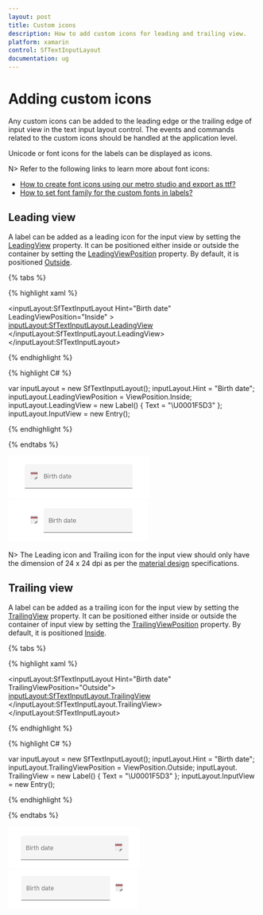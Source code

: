 ```yaml
---
layout: post
title: Custom icons
description: How to add custom icons for leading and trailing view.
platform: xamarin
control: SfTextInputLayout
documentation: ug
---
```


# Adding custom icons

Any custom icons can be added to the leading edge or the trailing edge of input view in the text input layout control. The events and commands related to the custom icons should be handled at the application level.

Unicode or font icons for the labels can be displayed as icons.

N> Refer to the following links to learn more about font icons:
* [How to create font icons using our metro studio and export as ttf?](https://help.syncfusion.com/metro-studio/export-icon-font)
* [How to set font family for the custom fonts in labels?](https://docs.microsoft.com/en-us/xamarin/xamarin-forms/user-interface/text/fonts#using-a-custom-font)

## Leading view

A label can be added as a leading icon for the input view by setting the [LeadingView](https://help.syncfusion.com/cr/cref_files/xamarin/Syncfusion.Core.XForms~Syncfusion.XForms.TextInputLayout.SfTextInputLayout~LeadingView.html) property. It can be positioned either inside or outside the container by setting the [LeadingViewPosition](https://help.syncfusion.com/cr/cref_files/xamarin/Syncfusion.Core.XForms~Syncfusion.XForms.TextInputLayout.SfTextInputLayout~LeadingViewPosition.html) property. By default, it is positioned [Outside](https://help.syncfusion.com/cr/cref_files/xamarin/Syncfusion.Core.XForms~Syncfusion.XForms.TextInputLayout.ViewPosition.html).

{% tabs %} 

{% highlight xaml %} 

<inputLayout:SfTextInputLayout
    Hint="Birth date"
    LeadingViewPosition="Inside" >
    <Entry />
    <inputLayout:SfTextInputLayout.LeadingView>
       <Label
           Text="&#x1F5D3;">     
       </Label>
    </inputLayout:SfTextInputLayout.LeadingView>
 </inputLayout:SfTextInputLayout> 

{% endhighlight %}

{% highlight C# %} 

var inputLayout = new SfTextInputLayout();
inputLayout.Hint = "Birth date";
inputLayout.LeadingViewPosition = ViewPosition.Inside;
inputLayout.LeadingView = new Label() { Text = "\U0001F5D3" };
inputLayout.InputView = new Entry(); 

{% endhighlight %}

{% endtabs %}

![Custom Icon](Custom-Icons-images/textInput_icons_img1.png)
![Custom Icon](Custom-Icons-images/textInput_icons_img2.png)

N> The Leading icon and Trailing icon for the input view should only have the dimension of 24 x 24 dpi as per the [material design](https://material.io/design/iconography/system-icons.html#system-icon-metrics) specifications.

## Trailing  view

A label can be added as a trailing icon for the input view by setting the [TrailingView](https://help.syncfusion.com/cr/cref_files/xamarin/Syncfusion.Core.XForms~Syncfusion.XForms.TextInputLayout.SfTextInputLayout~TrailingView.html) property. It can be positioned either inside or outside  the container of input view by setting the [TrailingViewPosition](https://help.syncfusion.com/cr/cref_files/xamarin/Syncfusion.Core.XForms~Syncfusion.XForms.TextInputLayout.SfTextInputLayout~TrailingViewPosition.html) property. By default, it is positioned [Inside](https://help.syncfusion.com/cr/cref_files/xamarin/Syncfusion.Core.XForms~Syncfusion.XForms.TextInputLayout.ViewPosition.html).

{% tabs %}

{% highlight xaml %} 

<inputLayout:SfTextInputLayout
    Hint="Birth date"
    TrailingViewPosition="Outside">
    <Entry  />
    <inputLayout:SfTextInputLayout.TrailingView>
      <Label
         Text="&#x1F5D3;">     
      </Label>
    </inputLayout:SfTextInputLayout.TrailingView>
 </inputLayout:SfTextInputLayout> 

{% endhighlight %}

{% highlight C# %} 

var inputLayout = new SfTextInputLayout();
inputLayout.Hint = "Birth date";
inputLayout.TrailingViewPosition = ViewPosition.Outside; 
inputLayout. TrailingView = new Label() { Text = "\U0001F5D3" };
inputLayout.InputView = new Entry(); 

{% endhighlight %}

{% endtabs %}

![](Custom-Icons-images/textInput_icons_img3.png)
![](Custom-Icons-images/textInput_icons_img4.png)

